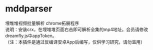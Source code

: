 # mddparser
 埋堆堆视频批量解析 chrome拓展程序</br>
 说明：安装crx，在埋堆堆页面右击即可解析全集的mp4地址。会员请修改dreamfly.js中appToken。</br>
 （注：本插件是通过反编译安卓App后编写，仅供学习研究，请勿滥用）
